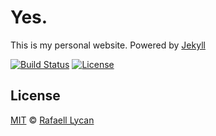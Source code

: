 # Yes.

This is my personal website. Powered by [Jekyll](https://jekyllrb.com/)

[![Build Status](https://travis-ci.org/rafaell-lycan/rafaell-lycan.com.svg?branch=master)](https://travis-ci.org/rafaell-lycan/rafaell-lycan.com)
[![License](https://img.shields.io/github/license/mashape/apistatus.svg)](https://github.com/rafaell-lycan/rafaell-lycan.com/blob/master/LICENSE)

## License

[MIT](LICENSE) &copy; [Rafaell Lycan](https://rafaell-lycan.com)